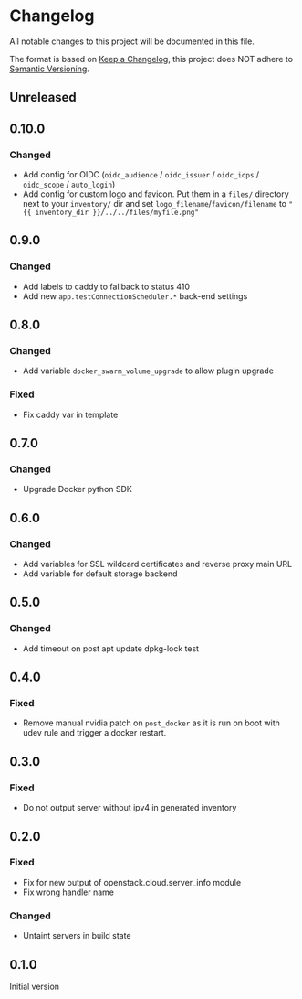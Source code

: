 # Changelog
All notable changes to this project will be documented in this file.

The format is based on [Keep a Changelog](https://keepachangelog.com/en/1.0.0/),
this project does NOT adhere to [Semantic Versioning](https://semver.org/spec/v2.0.0.html).

## Unreleased
## 0.10.0
### Changed
- Add config for OIDC (`oidc_audience` / `oidc_issuer` / `oidc_idps` / `oidc_scope` / `auto_login`)
- Add config for custom logo and favicon. Put them in a `files/` directory next to your `inventory/` dir and set `logo_filename`/`favicon/filename` to `"{{ inventory_dir }}/../../files/myfile.png"`

## 0.9.0
### Changed
- Add labels to caddy to fallback to status 410
- Add new `app.testConnectionScheduler.*` back-end settings

## 0.8.0
### Changed
- Add variable `docker_swarm_volume_upgrade` to allow plugin upgrade
### Fixed
- Fix caddy var in template

## 0.7.0
### Changed
- Upgrade Docker python SDK

## 0.6.0
### Changed
- Add variables for SSL wildcard certificates and reverse proxy main URL
- Add variable for default storage backend

## 0.5.0
### Changed
- Add timeout on post apt update dpkg-lock test

## 0.4.0
### Fixed
- Remove manual nvidia patch on `post_docker` as it is run on boot with udev rule and trigger a docker restart.

## 0.3.0
### Fixed
- Do not output server without ipv4 in generated inventory

## 0.2.0
### Fixed
- Fix for new output of openstack.cloud.server_info module
- Fix wrong handler name
### Changed
- Untaint servers in build state

## 0.1.0
Initial version
